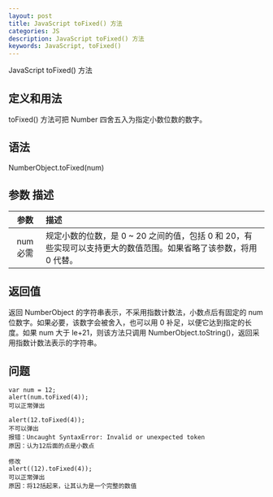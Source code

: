 ```yaml
---
layout: post
title: JavaScript toFixed() 方法
categories: JS
description: JavaScript toFixed() 方法
keywords: JavaScript, toFixed()
---
```


JavaScript toFixed() 方法

## 定义和用法
toFixed() 方法可把 Number 四舍五入为指定小数位数的数字。
## 语法
NumberObject.toFixed(num)
## 参数	描述
|参数|描述|
|:---:|:---|
|num 必需|规定小数的位数，是 0 ~ 20 之间的值，包括 0 和 20，有些实现可以支持更大的数值范围。如果省略了该参数，将用 0 代替。
## 返回值
返回 NumberObject 的字符串表示，不采用指数计数法，小数点后有固定的 num 位数字。如果必要，该数字会被舍入，也可以用 0 补足，以便它达到指定的长度。如果 num 大于 le+21，则该方法只调用 NumberObject.toString()，返回采用指数计数法表示的字符串。
## 问题
```
var num = 12;
alert(num.toFixed(4));
可以正常弹出
```
```
alert(12.toFixed(4));
不可以弹出
报错：Uncaught SyntaxError: Invalid or unexpected token
原因：认为12后面的点是小数点
```
```
修改
alert((12).toFixed(4));
可以正常弹出
原因：将12括起来，让其认为是一个完整的数值
```